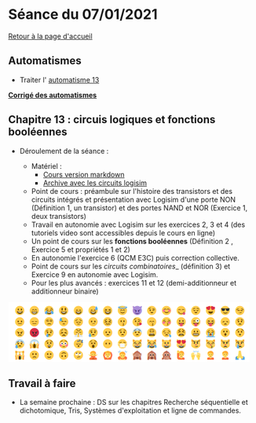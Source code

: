 

# Séance du 07/01/2021

[Retour à la page d'accueil](https://parc-nsi.github.io/premiere-nsi/index.html)

## Automatismes 

* Traiter l'  [automatisme 13](https://parc-nsi.github.io/premiere-nsi/automatismes.html)

__[Corrigé des automatismes](automatismes/automatismes.py)__



## Chapitre 13 : circuis logiques et fonctions booléennes



* Déroulement de la séance :
  
  * Matériel :
    * [Cours version markdown](../chapitre13/cours-circuits-logiques-git.md)  
    * [Archive avec les circuits logisim](../chapitre13/circuits_logisim.zip)  
  * Point de cours : préambule sur l'histoire des transistors et des circuits intégrés et présentation avec Logisim d'une porte NON (Définition 1, un transistor) et des portes NAND et NOR (Exercice 1, deux transistors)
  * Travail en autonomie avec Logisim sur les exercices 2, 3 et 4 (des tutoriels video sont accessibles depuis le cours en ligne)
  * Un point de cours sur les __fonctions booléennes__ (Définition 2 , Exercice 5 et propriétés 1 et 2)
  * En autonomie l'exercice 6 (QCM E3C) puis correction collective.
  * Point de cours sur les _circuits combinatoires__ (définition 3) et Exercice 9 en autonomie avec Logisim.
  * Pour les plus avancés : exercices 11 et 12 (demi-additionneur et additionneur binaire)
  
![Emojis, caractères de points de codes entre U+1F600 et U+1F64F](../chapitre12/cours/images/emojis.png)

## Travail à faire

* La semaine prochaine : DS sur les chapitres Recherche séquentielle et dichotomique, Tris, Systèmes d'exploitation et ligne de commandes.


  
